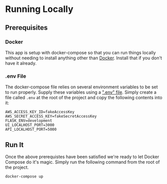 # Running Locally

## Prerequisites

### Docker

This app is setup with docker-compose so that you can run things locally without needing to install anything other than [Docker](https://docs.docker.com/get-docker/). Install that if you don't have it already.

### .env File

The docker-compose file relies on several environment variables to be set to run properly. Supply these variables using a [".env" file](https://docs.docker.com/compose/env-file/). Simply create a file called `.env` at the root of the project and copy the following contents into it:

```
AWS_ACCESS_KEY_ID=fakeAccessKey
AWS_SECRET_ACCESS_KEY=fakeSecretAccessKey
FLASK_ENV=development
UI_LOCALHOST_PORT=3000
API_LOCALHOST_PORT=5000
```

## Run It

Once the above prerequistes have been satisfied we're ready to let Docker Compose do it's magic. Simply run the following command from the root of the project.

```sh
docker-compose up
```
